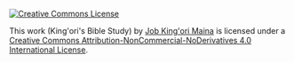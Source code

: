 
<a rel="license" href="http://creativecommons.org/licenses/by-nc-nd/4.0/"><img alt="Creative Commons License" style="border-width:0" src="https://i.creativecommons.org/l/by-nc-nd/4.0/80x15.png" /></a>

This work (King'ori's Bible Study) by [Job King'ori Maina][2] is licensed under a [Creative Commons Attribution-NonCommercial-NoDerivatives 4.0 International License][1].

[1]: http://creativecommons.org/licenses/by-nc-nd/4.0/
[2]: http://kingori.co/
